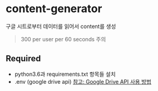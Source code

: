 # content-generator

구글 시트로부터 데이터를 읽어서 content를 생성

> 300 per user per 60 seconds 주의

## Required

- python3.6과 requirements.txt 항목들 설치
- .env (google drive api) [참고: Google Drive API 사용 방법](https://jjeaby.medium.com/google-drive-file-upload-file-list-delete-guide-google-drive-%ED%8C%8C%EC%9D%BC-%EC%97%85%EB%A1%9C%EB%93%9C-%EB%AA%A9%EB%A1%9D-%EC%A1%B0%ED%9A%8C-%EC%82%AD%EC%A0%9C-api-%EC%82%AC%EC%9A%A9-%EB%B0%A9%EB%B2%95-88897cf1bcdc)
